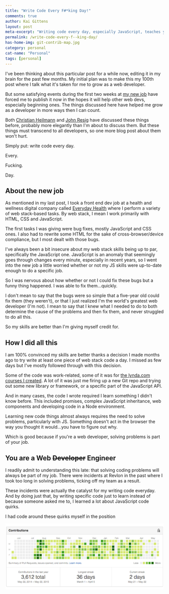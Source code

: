 ```yaml
---
title: "Write Code Every F#*king Day!"
comments: true
author: Kai Gittens
layout: post
meta-excerpt: "Writing code every day, especially JavaScript, teaches you to solve problems: the KEY skill-set needed to be a web developer."
permalink: /write-code-every-f--king-day/
has-home-img: git-contrib-map.jpg
category: personal
cat-name: "Personal"
tags: [personal]
---
```

I've been thinking about this particular post for a while now, editing it in my brain for the past few months. My initial plan was to make this my 100th post where I talk what it's taken for me to grow as a web developer.

But some satisfying events during the first two weeks at [my new job](/revlon/ "Read about kaidez leaving Revlon") have forced me to publish it now in the hopes it will help other web devs, especially beginning ones. The things discussed here have helped me grow as a developer in more ways then I can count.

Both [Christian Heilmann](http://christianheilmann.com/2013/05/10/justcode/ "Read '#JUSTCODE' by Christian Heilmann") and [John Resig](http://ejohn.org/blog/write-code-every-day/ "Read 'Write Code Every Day' by John Resig") have discussed these things before, probably more elegantly than I'm about to discuss them. But these things must transcend to all developers, so one more blog post about them won't hurt.

Simply put: write code every day.

Every.

Fucking.

Day.

## About the new job
As mentioned in my last post, I took a front end dev job at a health and wellness digital company called [Everyday Health](http://www.everydayhealth.com/ "Visit Everyday Health") where I perform a variety of web stack-based tasks. By web stack, I mean I work primarily with HTML, CSS and JavaScript.

The first tasks I was giving were bug fixes, mostly JavaScript and CSS ones. I also had to rewrite some HTML for the sake of cross-browser/device compliance, but I most dealt with those bugs. 

I've always been a bit insecure about my web stack skills being up to par, specifically the JavaScript one. JavaScript is an anomaly that seemingly goes through changes every minute, especially in recent years, so I went into the new job a little worried whether or not my JS skills were up-to-date enough to do a specific job.

So I was nervous about how whether or not I could fix these bugs but a funny thing happened. I was able to fix them...quickly.

I don't mean to say that the bugs were so simple that a five-year old could fix them (they weren't), or that I just realized I'm the world's greatest web developer (I'm not). I mean to say that I knew what I needed to do to both determine the cause of the problems and then fix them, and never struggled to do all this.

So my skills are better than I'm giving myself credit for.

## How I did all this

I am 100% convinced my skills are better thanks a decision I made months ago to try write at least one piece of web stack code a day. I missed as few days but I've mostly followed through with this decision.

Some of the code was work-related, some of it was for [the lynda.com courses I created](/lynda-kaidez/ "Read about the lynda.com courses I created"). A lot of it was just me firing up a new Git repo and trying out some new library or framework, or a specific part of the JavaScript API.

And in many cases, the code I wrote required I learn something I didn't know before. This included promises, complex JavaScript inheritance, web components and developing code in a Node environment.

Learning new code things almost always requires the need to solve problems, particularly with JS. Something doesn't act in the browser the way you thought it would...you have to figure out why.

Which is good because if you're a web developer, solving problems is part of your job.

## You are a Web ~~Developer~~ Engineer

I readily admit to understanding this late: that solving coding problems will always be part of my job. There were incidents at Revlon in the past where I took too long in solving problems, ticking off my team as a result.

These incidents were actually the catalyst for my writing code everyday. And by doing just that, by writing specific code just to learn instead of because someone asked me to, I learned a lot about JavaScript code quirks.

I had code around these quirks myself in the position

<img src="/img/git-contrib-map.jpg" class="imgBorderMaxWidth" alt="kaidez GitHub Contribution Map" />